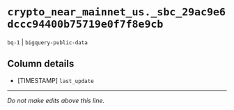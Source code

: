 # `crypto_near_mainnet_us._sbc_29ac9e6dccc94400b75719e0f7f8e9cb`
`bq-1` | `bigquery-public-data`

## Column details
* [TIMESTAMP] `last_update`

-------------------------------------------------------------------------------
*Do not make edits above this line.*

